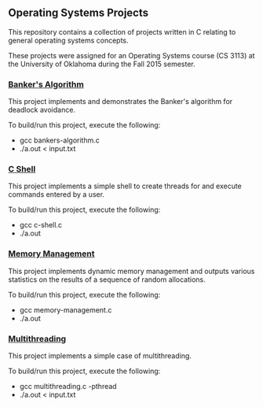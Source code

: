 ## Operating Systems Projects

This repository contains a collection of projects written in C relating to general operating systems concepts.

These projects were assigned for an Operating Systems course (CS 3113) at the University of Oklahoma during the Fall 2015 semester.

### [Banker's Algorithm](../master/bankers-algorithm/bankers-algorithm.c)

This project implements and demonstrates the Banker's algorithm for deadlock avoidance.

To build/run this project, execute the following:
*  gcc bankers-algorithm.c
* ./a.out < input.txt


### [C Shell](../master/c-shell/c-shell.c)

This project implements a simple shell to create threads for and execute commands entered by a user.

To build/run this project, execute the following:
* gcc c-shell.c
* ./a.out

### [Memory Management](../master/memory-management/memory-management.c)

This project implements dynamic memory management and outputs various statistics on the results of a sequence of random allocations.

To build/run this project, execute the following:
* gcc memory-management.c
* ./a.out

### [Multithreading](../master/multithreading/multithreading.c)

This project implements a simple case of multithreading.

To build/run this project, execute the following:
* gcc multithreading.c -pthread
* ./a.out < input.txt

